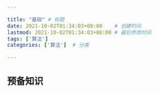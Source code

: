 ```yaml
--- 

title: "基础" # 标题
date: 2021-10-02T01:34:03+08:00    # 创建时间
lastmod: 2021-10-02T01:34:03+08:00 # 最后修改时间
tags: ['算法']
categories: ['算法']  # 分类

---
```


## 预备知识




